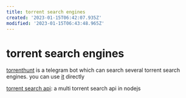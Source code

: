 ```yaml
---
title: torrent search engines
created: '2023-01-15T06:42:07.935Z'
modified: '2023-01-15T06:43:48.965Z'
---
```


# torrent search engines

[torrenthunt](https://github.com/hemantapkh/TorrentHunt) is a telegram bot which can search several torrent search engines. you can use [it](https://t.me/TorrentHuntBot?start=github) directly

[torrent search api](https://github.com/JimmyLaurent/torrent-search-api): a multi torrent search api in nodejs
